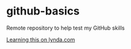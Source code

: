 # github-basics
Remote repository to help test my GitHub skills

[Learning this on lynda.com](http://www.lynda.com)
